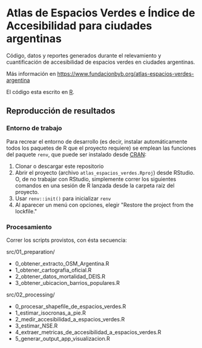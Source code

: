 # Atlas de Espacios Verdes e Índice de Accesibilidad para ciudades argentinas

Código, datos y reportes generados durante el relevamiento y cuantificación de accesibilidad de espacios verdes en ciudades argentinas. 

Más información en https://www.fundacionbyb.org/atlas-espacios-verdes-argentina

El código esta escrito en [R](https://www.r-project.org/).


## Reproducción de resultados

### Entorno de trabajo

Para recrear el entorno de desarrollo (es decir, instalar automáticamente todos los paquetes de R que el proyecto requiere) se emplean las funciones del paquete `renv`, que puede ser instalado desde [CRAN](https://cran.r-project.org/web/packages/renv/index.html):

1. Clonar o descargar este repositorio
2. Abrir el proyecto (archivo `atlas_espacios_verdes.Rproj`) desde RStudio. O, de no trabajar con RStudio, simplemente correr los siguientes comandos en una sesión de R lanzada desde la carpeta raíz del proyecto. 
3. Usar `renv::init()` para inicializar `renv` 
4. Al aparecer un menú con opciones, elegir "Restore the project from the lockfile."

### Procesamiento

Correr los scripts provistos, con ésta secuencia:  

src/01_preparation/
* 0_obtener_extracto_OSM_Argentina.R
* 1_obtener_cartografia_oficial.R
* 2_obtener_datos_mortalidad_DEIS.R
* 3_obtener_ubicacion_barrios_populares.R

src/02_processing/
* 0_procesar_shapefile_de_espacios_verdes.R
* 1_estimar_isocronas_a_pie.R
* 2_medir_accesibilidad_a_espacios_verdes.R
* 3_estimar_NSE.R
* 4_extraer_metricas_de_accesibilidad_a_espacios_verdes.R
* 5_generar_output_app_visualizacion.R

